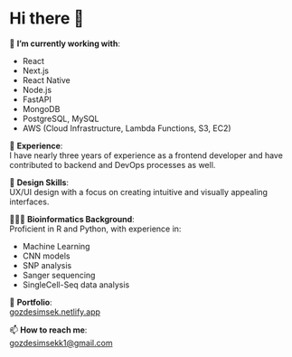 # Hi there 👋

🔭 **I’m currently working with**:  
- React  
- Next.js  
- React Native  
- Node.js  
- FastAPI  
- MongoDB  
- PostgreSQL, MySQL  
- AWS (Cloud Infrastructure, Lambda Functions, S3, EC2)

🌱 **Experience**:  
I have nearly three years of experience as a frontend developer and have contributed to backend and DevOps processes as well.  

🎨 **Design Skills**:  
UX/UI design with a focus on creating intuitive and visually appealing interfaces.  

👩🏽‍💻 **Bioinformatics Background**:  
Proficient in R and Python, with experience in:  
- Machine Learning
- CNN models
- SNP analysis  
- Sanger sequencing  
- SingleCell-Seq data analysis

📍 **Portfolio**:  
[gozdesimsek.netlify.app](https://gozdesimsek.netlify.app/)

📫 **How to reach me**:  
gozdesimsekk1@gmail.com
